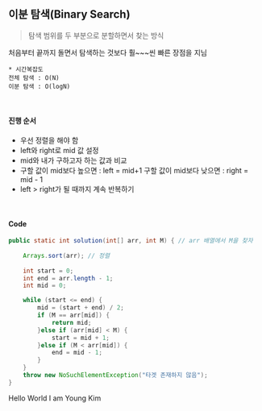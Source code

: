 ## 이분 탐색(Binary Search)

> 탐색 범위를 두 부분으로 분할하면서 찾는 방식

처음부터 끝까지 돌면서 탐색하는 것보다 훨~~~씬 빠른 장점을 지님

```
* 시간복잡도
전체 탐색 : O(N)
이분 탐색 : O(logN)
```

<br>

#### 진행 순서

- 우선 정렬을 해야 함
- left와 right로 mid 값 설정
- mid와 내가 구하고자 하는 값과 비교
- 구할 값이 mid보다 높으면 : left = mid+1
  구할 값이 mid보다 낮으면 : right = mid - 1
- left > right가 될 때까지 계속 반복하기

<br>

#### Code

```java
public static int solution(int[] arr, int M) { // arr 배열에서 M을 찾자
	
    Arrays.sort(arr); // 정렬
	
    int start = 0;
    int end = arr.length - 1;
    int mid = 0;

    while (start <= end) {
        mid = (start + end) / 2;
        if (M == arr[mid]) {
            return mid;
        }else if (arr[mid] < M) {
            start = mid + 1;
        }else if (M < arr[mid]) {
            end = mid - 1;
        }
    }
    throw new NoSuchElementException("타겟 존재하지 않음");
}
```
Hello World I am Young Kim

